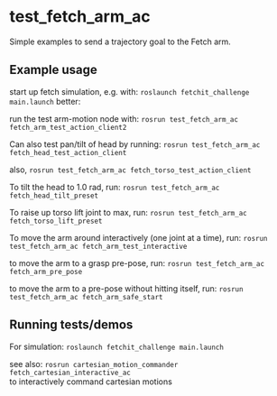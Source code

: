 # test_fetch_arm_ac

Simple examples to send a trajectory goal to the Fetch arm.

## Example usage
start up fetch simulation, e.g. with:
`roslaunch fetchit_challenge main.launch` better:


run the test arm-motion node with:
`rosrun test_fetch_arm_ac fetch_arm_test_action_client2`

Can also test pan/tilt of head by running:
`rosrun test_fetch_arm_ac fetch_head_test_action_client`

also, 
`rosrun test_fetch_arm_ac fetch_torso_test_action_client`

To tilt the head to 1.0 rad, run:
`rosrun test_fetch_arm_ac fetch_head_tilt_preset` 

To raise up torso lift joint to max, run:
`rosrun test_fetch_arm_ac fetch_torso_lift_preset`

To move the arm around interactively (one joint at a time), run:
`rosrun test_fetch_arm_ac fetch_arm_test_interactive`

to move the arm to a grasp pre-pose, run:
`rosrun test_fetch_arm_ac fetch_arm_pre_pose`

to move the arm to a pre-pose without hitting itself, run:
`rosrun test_fetch_arm_ac fetch_arm_safe_start`



## Running tests/demos
For simulation:
`roslaunch fetchit_challenge main.launch`  

see also:
`rosrun cartesian_motion_commander fetch_cartesian_interactive_ac`  
to interactively command cartesian motions
    

